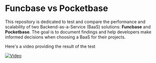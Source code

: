 # Funcbase vs Pocketbase

This repository is dedicated to test and compare the performance and scalability of two Backend-as-a-Service (BaaS) solutions: **Funcbase** and **Pocketbase**. The goal is to document findings and help developers make informed decisions when choosing a BaaS for their projects.

Here's a video providing the result of the test

[![Video](https://i9.ytimg.com/vi/yxKG7bT17Mw/mqdefault.jpg?sqp=CNSInbwG-oaymwEmCMACELQB8quKqQMa8AEB-AH-CYAC0AWKAgwIABABGGUgZShlMA8%3D&rs=AOn4CLAjUoE1fuYMSESFknkCrVcjaRjqVQ&retry=4)](https://youtu.be/yxKG7bT17Mw)
